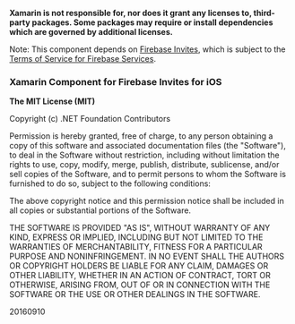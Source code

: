 **Xamarin is not responsible for, nor does it grant any licenses to, third-party packages. Some packages may require or install dependencies which are governed by additional licenses.**

Note: This component depends on [Firebase Invites](https://firebase.google.com/docs/invites/ios), which is subject to the [Terms of Service for Firebase Services](https://firebase.google.com/terms/).

### Xamarin Component for Firebase Invites for iOS

**The MIT License (MIT)**

Copyright (c) .NET Foundation Contributors

Permission is hereby granted, free of charge, to any person obtaining a copy of this software and associated documentation files (the "Software"), to deal in the Software without restriction, including without limitation the rights to use, copy, modify, merge, publish, distribute, sublicense, and/or sell copies of the Software, and to permit persons to whom the Software is furnished to do so, subject to the following conditions:

The above copyright notice and this permission notice shall be included in all copies or substantial portions of the Software.

THE SOFTWARE IS PROVIDED "AS IS", WITHOUT WARRANTY OF ANY KIND, EXPRESS OR IMPLIED, INCLUDING BUT NOT LIMITED TO THE WARRANTIES OF MERCHANTABILITY, FITNESS FOR A PARTICULAR PURPOSE AND NONINFRINGEMENT. IN NO EVENT SHALL THE AUTHORS OR COPYRIGHT HOLDERS BE LIABLE FOR ANY CLAIM, DAMAGES OR OTHER LIABILITY, WHETHER IN AN ACTION OF CONTRACT, TORT OR OTHERWISE, ARISING FROM, OUT OF OR IN CONNECTION WITH THE SOFTWARE OR THE USE OR OTHER DEALINGS IN THE SOFTWARE.

20160910